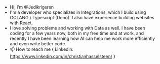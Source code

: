 - Hi, I’m @Jedikrigeren
- I'm a developer who specializes in Integrations, which I build using GOLANG / Typescript (Deno). I also have experience building websites with React.
- I love solving problems and working with Data as well. I have been coding for a few years now, both in my free time and at work, and recently I have been learning how AI can help me work more efficiently and even write better code.
- 📫 How to reach me {
Linkedin: https://www.linkedin.com/in/christianhasselsteen/
}


<!---
Jedikrigeren/Jedikrigeren is a ✨ special ✨ repository because its `README.md` (this file) appears on your GitHub profile.
You can click the Preview link to take a look at your changes.
--->

